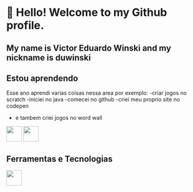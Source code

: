 # 👋 Hello! Welcome to my Github profile.
## My name is Victor Eduardo Winski and my nickname is duwinski
## Estou aprendendo

Esse ano aprendi varias coisas nessa area por exemplo:
-criar jogos no scratch
-iniciei no java
-comecei no github
-criei meu proprio site no codepen
- e tambem criei jogos no word wall


<img src="https://cdn.jsdelivr.net/gh/devicons/devicon/icons/java/java-original.svg" width="40" height="40"/> <img src="https://cdn.jsdelivr.net/gh/devicons/devicon/icons/linux/linux-original.svg" width="40" height="40"/>
## Ferramentas e Tecnologias

<img src="https://cdn.jsdelivr.net/gh/devicons/devicon/icons/git/git-original.svg" width="40" height="40"/>

